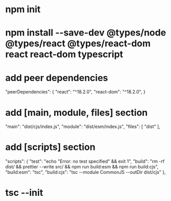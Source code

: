# npm init
# npm install --save-dev @types/node @types/react @types/react-dom react react-dom typescript
# add peer dependencies
"peerDependencies": {
    "react": "^18.2.0",
    "react-dom": "^18.2.0",
}
# add [main, module, files] section
"main": "dist/cjs/index.js",
"module": "dist/esm/index.js",
"files": [
    "dist"
],
# add [scripts] section
"scripts": {
    "test": "echo \"Error: no test specified\" && exit 1",
    "build": "rm -rf dist/ && prettier --write src/ && npm run build:esm && npm run build:cjs",
    "build:esm": "tsc",
    "build:cjs": "tsc --module CommonJS --outDir dist/cjs"
},
# tsc --init